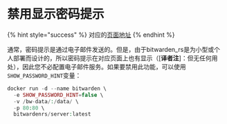 # 禁用显示密码提示

{% hint style="success" %}
对应的[页面地址](https://github.com/dani-garcia/bitwarden_rs/wiki/Password-hint-display)
{% endhint %}

通常，密码提示是通过电子邮件发送的。但是，由于bitwarden\_rs是为小型或个人部署而设计的，所以密码提示在对应页面上也有显示（\[**译者注**\]：但无任何用处），因此您不必配置电子邮件服务。如果要禁用此功能，可以使用`SHOW_PASSWORD_HINT`变量：

```php
docker run -d --name bitwarden \
  -e SHOW_PASSWORD_HINT=false \
  -v /bw-data/:/data/ \
  -p 80:80 \
  bitwardenrs/server:latest
```

